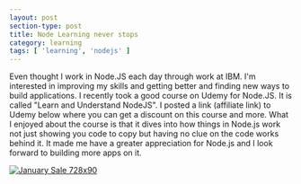 ```yaml
---
layout: post
section-type: post
title: Node Learning never stops
category: learning
tags: [ 'learning', 'nodejs' ]
---
```


Even thought I work in Node.JS each day through work at IBM. I'm interested in improving my skills and getting better and finding new ways to build applications. I recently took a good course on Udemy for Node.JS. It is called "Learn and Understand NodeJS". I posted a link (affiliate link) to Udemy below where you can get a discount on this course and more. What I enjoyed about the course is that it dives into how things in Node.js work not just showing you code to copy but having no clue on the code works behind it. It made me have a greater appreciation for Node.js and I look forward to building more apps on it.

<a href="http://click.linksynergy.com/fs-bin/click?id=xIrm1sj9g9k&offerid=323058.712&type=4&subid=0"> <IMG alt="January Sale 728x90" border="0" src="http://ad.linksynergy.com/fs-bin/show?id=xIrm1sj9g9k&bids=323058.712&type=4&subid=0&gridnum=16"></a>
